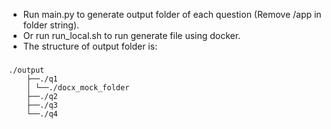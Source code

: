 - Run main.py to generate output folder of each question (Remove /app in folder string).
- Or run run_local.sh to run generate file using docker.
- The structure of output folder is:
###
    ./output
        ├──./q1
        │ └──./docx_mock_folder
        ├──./q2
        ├──./q3
        └──./q4
